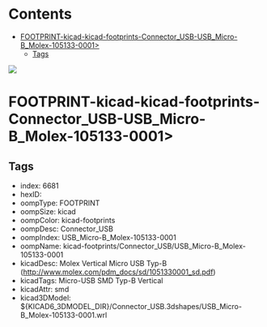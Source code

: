 



Contents
========

* [FOOTPRINT-kicad-kicad-footprints-Connector_USB-USB_Micro-B_Molex-105133-0001>](#footprint-kicad-kicad-footprints-connector_usb-usb_micro-b_molex-105133-0001)
	* [Tags](#tags)
  
![][im]
# FOOTPRINT-kicad-kicad-footprints-Connector_USB-USB_Micro-B_Molex-105133-0001>

## Tags

- index: 6681
- hexID: 
- oompType: FOOTPRINT
- oompSize: kicad
- oompColor: kicad-footprints
- oompDesc: Connector_USB
- oompIndex: USB_Micro-B_Molex-105133-0001
- oompName: kicad-footprints/Connector_USB/USB_Micro-B_Molex-105133-0001
- kicadDesc: Molex Vertical Micro USB Typ-B (http://www.molex.com/pdm_docs/sd/1051330001_sd.pdf)
- kicadTags: Micro-USB SMD Typ-B Vertical
- kicadAttr: smd
- kicad3DModel: ${KICAD6_3DMODEL_DIR}/Connector_USB.3dshapes/USB_Micro-B_Molex-105133-0001.wrl



[im]: image.png
